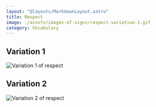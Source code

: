 ```yaml
---
layout: "@layouts/MarkdownLayout.astro"
title: Respect
image: ./assets/images-of-signs/respect-variation-1.gif
category: Vocabulary
---
```


## Variation 1

![Variation 1 of respect](@signs/respect-variation-1.gif)

## Variation 2

![Variation 2 of respect](@signs/respect-variation-2.gif)

